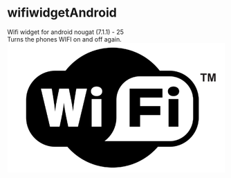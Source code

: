 # wifiwidgetAndroid
Wifi widget for android nougat (7.1.1) - 25  
Turns the phones WIFI on and off again.  
![image for the widget](https://github.com/theCaptain420/wifiwidgetAndroid/blob/master/app/src/main/java/lib/WiFi_Logo.png)
